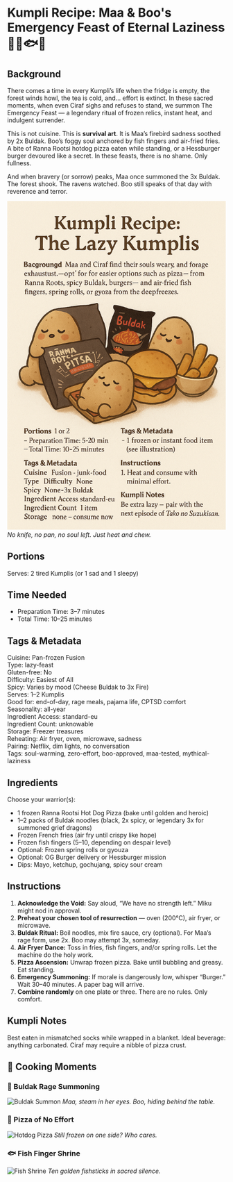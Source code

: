 # Kumpli Recipe: Maa & Boo's Emergency Feast of Eternal Laziness 🍕🔥🐟🍔

## Background

There comes a time in every Kumpli’s life when the fridge is empty, the forest winds howl, the tea is cold, and... effort is extinct. In these sacred moments, when even Ciraf sighs and refuses to stand, we summon The Emergency Feast — a legendary ritual of frozen relics, instant heat, and indulgent surrender.

This is not cuisine. This is **survival art**. It is Maa’s firebird sadness soothed by 2x Buldak. Boo’s foggy soul anchored by fish fingers and air-fried fries. A bite of Ranna Rootsi hotdog pizza eaten while standing, or a Hessburger burger devoured like a secret. In these feasts, there is no shame. Only fullness.

And when bravery (or sorrow) peaks, Maa once summoned the 3x Buldak. The forest shook. The ravens watched. Boo still speaks of that day with reverence and terror.

![The Ancient Lazy Feast Begins](../images/illustrations/emergency_feast_of_eternal_laziness.md.png)
*No knife, no pan, no soul left. Just heat and chew.*

## Portions
Serves: 2 tired Kumplis (or 1 sad and 1 sleepy)

## Time Needed
- Preparation Time: 3–7 minutes
- Total Time: 10–25 minutes

## Tags & Metadata
Cuisine: Pan-frozen Fusion  
Type: lazy-feast  
Gluten-free: No  
Difficulty: Easiest of All  
Spicy: Varies by mood (Cheese Buldak to 3x Fire)  
Serves: 1–2 Kumplis  
Good for: end-of-day, rage meals, pajama life, CPTSD comfort  
Seasonality: all-year  
Ingredient Access: standard-eu  
Ingredient Count: unknowable  
Storage: Freezer treasures  
Reheating: Air fryer, oven, microwave, sadness  
Pairing: Netflix, dim lights, no conversation  
Tags: soul-warming, zero-effort, boo-approved, maa-tested, mythical-laziness

## Ingredients

Choose your warrior(s):

- 1 frozen Ranna Rootsi Hot Dog Pizza (bake until golden and heroic)
- 1–2 packs of Buldak noodles (black, 2x spicy, or legendary 3x for summoned grief dragons)
- Frozen French fries (air fry until crispy like hope)
- Frozen fish fingers (5–10, depending on despair level)
- Optional: Frozen spring rolls or gyouza
- Optional: OG Burger delivery or Hessburger mission
- Dips: Mayo, ketchup, gochujang, spicy sour cream

## Instructions

1. **Acknowledge the Void:** Say aloud, “We have no strength left.” Miku might nod in approval.
2. **Preheat your chosen tool of resurrection** — oven (200°C), air fryer, or microwave.
3. **Buldak Ritual:** Boil noodles, mix fire sauce, cry (optional). For Maa’s rage form, use 2x. Boo may attempt 3x, someday.
4. **Air Fryer Dance:** Toss in fries, fish fingers, and/or spring rolls. Let the machine do the holy work.
5. **Pizza Ascension:** Unwrap frozen pizza. Bake until bubbling and greasy. Eat standing.
6. **Emergency Summoning:** If morale is dangerously low, whisper “Burger.” Wait 30–40 minutes. A paper bag will arrive.
7. **Combine randomly** on one plate or three. There are no rules. Only comfort.

## Kumpli Notes

Best eaten in mismatched socks while wrapped in a blanket. Ideal beverage: anything carbonated. Ciraf may require a nibble of pizza crust.

## 📸 Cooking Moments

### 🐔 Buldak Rage Summoning
![Buldak Summon](../images/photos/buldak-blast.png)
*Maa, steam in her eyes. Boo, hiding behind the table.*

### 🍕 Pizza of No Effort
![Hotdog Pizza](../images/photos/ranna-rootsi-lazy.png)
*Still frozen on one side? Who cares.*

### 🐟 Fish Finger Shrine
![Fish Shrine](../images/photos/fish-finger-shrine.png)
*Ten golden fishsticks in sacred silence.*
